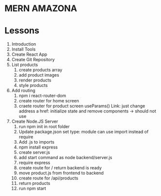 # MERN AMAZONA

# Lessons

1. Introduction
2. Install Tools
3. Create React App
4. Create Git Repository
5. List products
   1. create products array
   2. add product images
   3. render products
   4. style products
6. Add routing
   1. npm i react-router-dom
   2. create router for home screen
   3. craete router for product screen
      useParams()
      Link: just change address
      a href: initialize state and remove components -> should not use
7. Create Node.JS Server
   1. run npm init in root folder
   2. Update package.json set type: module
      can use import instead of require
   3. Add .js to imports
   4. npm install express
   5. create server.js
   6. add start command as node backend/server.js
   7. require express
   8. create route for / return backend is ready
   9. move product.js from frontend to backend
   10. create route for /api/products
   11. return products
   12. run npm start
